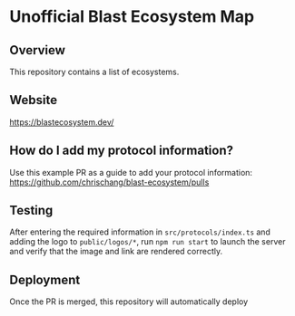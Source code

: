 # Unofficial Blast Ecosystem Map

## Overview

This repository contains a list of ecosystems.

## Website

https://blastecosystem.dev/

## How do I add my protocol information?

Use this example PR as a guide to add your protocol information: https://github.com/chrischang/blast-ecosystem/pulls

## Testing

After entering the required information in `src/protocols/index.ts` and adding the logo to `public/logos/*`, run `npm run start` to launch the server and verify that the image and link are rendered correctly.

## Deployment

Once the PR is merged, this repository will automatically deploy
